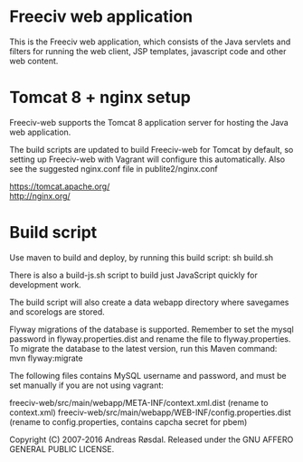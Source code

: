 Freeciv web application 
=======================

This is the Freeciv web application, which consists of the Java servlets 
and filters for running the web client, JSP templates, javascript code
and other web content. 

Tomcat 8 + nginx setup
================================
Freeciv-web supports the Tomcat 8 application server for hosting the Java web application.

The build scripts are updated to build Freeciv-web for Tomcat by default,
so setting up Freeciv-web with Vagrant will configure this automatically.
Also see the suggested nginx.conf file in publite2/nginx.conf

  https://tomcat.apache.org/  
  http://nginx.org/  

Build script
============
Use maven to build and deploy, by running this build script: 
sh build.sh

There is also a build-js.sh script to build just JavaScript quickly for development work.

The build script will also create a data webapp directory where savegames and scorelogs are stored.

Flyway migrations of the database is supported. Remember to set the mysql password in flyway.properties.dist and rename the file to flyway.properties.
To migrate the database to the latest version, run this Maven command:
mvn flyway:migrate

The following files contains MySQL username and password, and must be set manually
if you are not using vagrant:

freeciv-web/src/main/webapp/META-INF/context.xml.dist  (rename to context.xml)
freeciv-web/src/main/webapp/WEB-INF/config.properties.dist  (rename to config.properties, contains capcha secret for pbem)  


Copyright (C) 2007-2016 Andreas Røsdal. 
Released under the GNU AFFERO GENERAL PUBLIC LICENSE.


